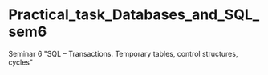 # Practical_task_Databases_and_SQL_sem6
Seminar 6 "SQL – Transactions. Temporary tables, control structures, cycles"
